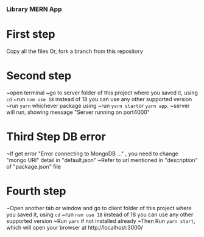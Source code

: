 ### Library MERN App

# First step
Copy all the files Or, fork a branch from this repository

# Second step
~open terminal
~go to server folder of this project where you saved it, using `cd`
~run `nvm use 18` instead of 18 you can use any other supported version
~run `yarn`    whichever package using
~run `yarn start`or `yarn app`.
~server will run, showing message "Server running on port4000"

# Third Step DB error
~If get error  "Error connecting to MongoDB ..." , you need to change "mongo URI" detail in "default.json"
~Refer to url mentioned in "description" of "package.json" file

# Fourth step
~Open another tab or window and go to client folder of this project where you saved it, using `cd`
~run `nvm use 18` instead of 18 you can use any other supported version
~Run `yarn` if not installed already
~Then Run `yarn start`, which will open your browser at http://localhost:3000/